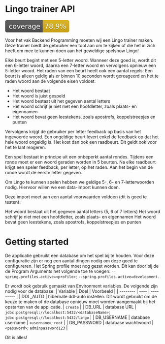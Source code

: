 # Lingo trainer API
![test coverage](https://github.com/Hilgon2/lingo-trainer/blob/development/.github/badges/jacoco.svg)

Voor het vak Backend Programming moeten wij een Lingo trainer maken. Deze trainer biedt de gebruiker een tool aan om te kijken of die het in zich heeft om mee te kunnen doen aan het geweldige spelshow Lingo! 

Elke beurt begint met een 5-letter woord. Wanneer deze goed is, wordt dit een 6-letter woord, daarna een 7-letter woord en vervolgens opnieuw een 5-letter woord. 
Het raden van een beurt heeft ook een aantal regels:
Een beurt is alleen geldig als er binnen 10 seconden wordt gereageerd en het te raden woord aan de volgende eisen voldoet:
* Het woord bestaat
* Het woord is juist gespeld
* Het woord bestaat uit het gegeven aantal letters
* Het woord schrijf je niet met een hoofdletter, zoals plaats- en eigennamen
* Het woord bevat geen leestekens, zoals apostrofs, koppelstreepjes en punten

Vervolgens krijgt de gebruiker per letter feedback op basis van het ingevoerde woord. Een ongeldige beurt levert enkel de feedback op dat het hele woord ongeldig is. Het kost dan ook een raadbeurt. Dit geldt ook voor het te laat reageren.

Een spel bestaat in principe uit een onbeperkt aantal rondes. Tijdens een ronde moet er een woord geraden worden in 5 beurten. Na elke raadbeurt krijgt een speler feedback, per letter, op het raden. Aan het begin van de ronde wordt de eerste letter gegeven.

Om Lingo te kunnen spelen hebben we geldige 5-, 6- en 7-letterwoorden nodig.
Hiervoor willen we een data-import kunnen doen.

Deze import moet aan een aantal voorwaarden voldoen (dit is goed te testen):

Het woord bestaat uit het gegeven aantal letters (5, 6 of 7 letters)
Het woord schrijf je niet met een hoofdletter, zoals plaats- en eigennamen
Het woord bevat geen leestekens, zoals apostrofs, koppelstreepjes en punten

# Getting started
De applicatie gebruikt een database om het spel bij te houden. Voor deze configuratie zijn er nog een aantal dingen nodig om deze goed te configureren.
Het Spring profile moet nog gezet worden. Dit kan door bij de de Program Arguments het volgende toe te voegen: `--spring.profiles.active=<profile>`; `--spring.profiles.active=development`.

Er wordt ook gebruik gemaakt van Environment variables. De volgende zijn nodig voor de database:
| Variable | Doel | Voorbeeld |
| -------- | ---- | --------- |
| DDL_AUTO | hibernate ddl-auto instellen. Dit wordt gebruikt om de keuze te maken of de database opnieuw moet worden aangemaakt bij het opstarten van de applicatie. | `create` |
| DB_URL | database URL | `jdbc:postgresql://localhost:5432/<databaseName>`; `jdbc:postgresql://localhost:5432/lingo` |
| DB_USERNAME | database username | `<username>`; `root` |
| DB_PASSWORD | database wachtwoord | `<password>`; `adminpassword123` |

Dit is alles! 

